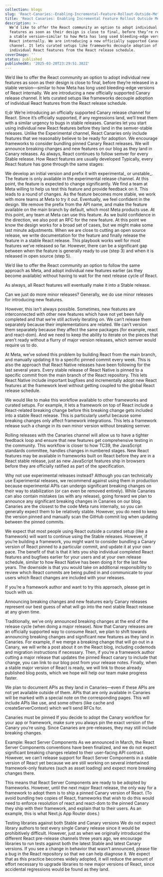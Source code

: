 ```yaml
---
collection: blogs
slug: 'React-Canaries:-Enabling-Incremental-Feature-Rollout-Outside-Meta'
title: 'React Canaries: Enabling Incremental Feature Rollout Outside Meta'
description: >-
  We’d like to offer the React community an option to adopt individual new
  features as soon as their design is close to final, before they’re released in
  a stable version—similar to how Meta has long used bleeding-edge versions of
  React internally. We are introducing a new officially supported Canary release
  channel. It lets curated setups like frameworks decouple adoption of
  individual React features from the React release schedule.
coverImage: ''
status: published
publishedAt: '2025-03-20T23:29:51.382Z'
---
```

We’d like to offer the React community an option to adopt individual new features as soon as their design is close to final, before they’re released in a stable version—similar to how Meta has long used bleeding-edge versions of React internally. We are introducing a new officially supported Canary release channel. It lets curated setups like frameworks decouple adoption of individual React features from the React release schedule.

tl;dr 
We’re introducing an officially supported Canary release channel for React. Since it’s officially supported, if any regressions land, we’ll treat them with a similar urgency to bugs in stable releases.
Canaries let you start using individual new React features before they land in the semver-stable releases.
Unlike the Experimental channel, React Canaries only include features that we reasonably believe to be ready for adoption. We encourage frameworks to consider bundling pinned Canary React releases.
We will announce breaking changes and new features on our blog as they land in Canary releases.
As always, React continues to follow semver for every Stable release.
How React features are usually developed 
Typically, every React feature has gone through the same stages:

We develop an initial version and prefix it with experimental_ or unstable_. The feature is only available in the experimental release channel. At this point, the feature is expected to change significantly.
We find a team at Meta willing to help us test this feature and provide feedback on it. This leads to a round of changes. As the feature becomes more stable, we work with more teams at Meta to try it out.
Eventually, we feel confident in the design. We remove the prefix from the API name, and make the feature available on the main branch by default, which most Meta products use. At this point, any team at Meta can use this feature.
As we build confidence in the direction, we also post an RFC for the new feature. At this point we know the design works for a broad set of cases, but we might make some last minute adjustments.
When we are close to cutting an open source release, we write documentation for the feature and finally release the feature in a stable React release.
This playbook works well for most features we’ve released so far. However, there can be a significant gap between when the feature is generally ready to use (step 3) and when it is released in open source (step 5).

We’d like to offer the React community an option to follow the same approach as Meta, and adopt individual new features earlier (as they become available) without having to wait for the next release cycle of React.

As always, all React features will eventually make it into a Stable release.

Can we just do more minor releases? 
Generally, we do use minor releases for introducing new features.

However, this isn’t always possible. Sometimes, new features are interconnected with other new features which have not yet been fully completed and that we’re still actively iterating on. We can’t release them separately because their implementations are related. We can’t version them separately because they affect the same packages (for example, react and react-dom). And we need to keep the ability to iterate on the pieces that aren’t ready without a flurry of major version releases, which semver would require us to do.

At Meta, we’ve solved this problem by building React from the main branch, and manually updating it to a specific pinned commit every week. This is also the approach that React Native releases have been following for the last several years. Every stable release of React Native is pinned to a specific commit from the main branch of the React repository. This lets React Native include important bugfixes and incrementally adopt new React features at the framework level without getting coupled to the global React release schedule.

We would like to make this workflow available to other frameworks and curated setups. For example, it lets a framework on top of React include a React-related breaking change before this breaking change gets included into a stable React release. This is particularly useful because some breaking changes only affect framework integrations. This lets a framework release such a change in its own minor version without breaking semver.

Rolling releases with the Canaries channel will allow us to have a tighter feedback loop and ensure that new features get comprehensive testing in the community. This workflow is closer to how TC39, the JavaScript standards committee, handles changes in numbered stages. New React features may be available in frameworks built on React before they are in a React stable release, just as new JavaScript features ship in browsers before they are officially ratified as part of the specification.

Why not use experimental releases instead? 
Although you can technically use Experimental releases, we recommend against using them in production because experimental APIs can undergo significant breaking changes on their way to stabilization (or can even be removed entirely). While Canaries can also contain mistakes (as with any release), going forward we plan to announce any significant breaking changes in Canaries on our blog. Canaries are the closest to the code Meta runs internally, so you can generally expect them to be relatively stable. However, you do need to keep the version pinned and manually scan the GitHub commit log when updating between the pinned commits.

We expect that most people using React outside a curated setup (like a framework) will want to continue using the Stable releases. However, if you’re building a framework, you might want to consider bundling a Canary version of React pinned to a particular commit, and update it at your own pace. The benefit of that is that it lets you ship individual completed React features and bugfixes earlier for your users and at your own release schedule, similar to how React Native has been doing it for the last few years. The downside is that you would take on additional responsibility to review which React commits are being pulled in and communicate to your users which React changes are included with your releases.

If you’re a framework author and want to try this approach, please get in touch with us.

Announcing breaking changes and new features early 
Canary releases represent our best guess of what will go into the next stable React release at any given time.

Traditionally, we’ve only announced breaking changes at the end of the release cycle (when doing a major release). Now that Canary releases are an officially supported way to consume React, we plan to shift towards announcing breaking changes and significant new features as they land in Canaries. For example, if we merge a breaking change that will go out in a Canary, we will write a post about it on the React blog, including codemods and migration instructions if necessary. Then, if you’re a framework author cutting a major release that updates the pinned React canary to include that change, you can link to our blog post from your release notes. Finally, when a stable major version of React is ready, we will link to those already published blog posts, which we hope will help our team make progress faster.

We plan to document APIs as they land in Canaries—even if these APIs are not yet available outside of them. APIs that are only available in Canaries will be marked with a special note on the corresponding pages. This will include APIs like use, and some others (like cache and createServerContext) which we’ll send RFCs for.

Canaries must be pinned 
If you decide to adopt the Canary workflow for your app or framework, make sure you always pin the exact version of the Canary you’re using. Since Canaries are pre-releases, they may still include breaking changes.

Example: React Server Components 
As we announced in March, the React Server Components conventions have been finalized, and we do not expect significant breaking changes related to their user-facing API contract. However, we can’t release support for React Server Components in a stable version of React yet because we are still working on several intertwined framework-only features (such as asset loading) and expect more breaking changes there.

This means that React Server Components are ready to be adopted by frameworks. However, until the next major React release, the only way for a framework to adopt them is to ship a pinned Canary version of React. (To avoid bundling two copies of React, frameworks that wish to do this would need to enforce resolution of react and react-dom to the pinned Canary they ship with their framework, and explain that to their users. As an example, this is what Next.js App Router does.)

Testing libraries against both Stable and Canary versions 
We do not expect library authors to test every single Canary release since it would be prohibitively difficult. However, just as when we originally introduced the different React pre-release channels three years ago, we encourage libraries to run tests against both the latest Stable and latest Canary versions. If you see a change in behavior that wasn’t announced, please file a bug in the React repository so that we can help diagnose it. We expect that as this practice becomes widely adopted, it will reduce the amount of effort necessary to upgrade libraries to new major versions of React, since accidental regressions would be found as they land.
